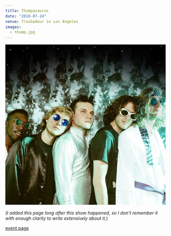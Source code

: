 ```yaml
---
title: Thumpasaurus
date: "2018-07-24"
venue: Troubadour in Los Angeles
images:
  - thump.jpg
---
```


![Thumpasaurus](thump.jpg)

(_I added this page long after this show happened, so I don't remember it with
enough clarity to write extensively about it._)

[event page](https://www.troubadour.com/event/1722558-thumpasaurus-los-angeles/)
